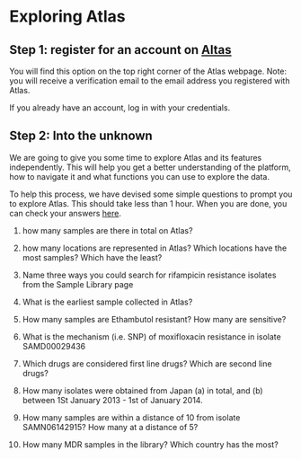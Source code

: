 # Exploring Atlas

## Step 1: register for an account on [Altas](https://uat.mykro.be/)

You will find this option on the top right corner of the Atlas webpage. Note: you will receive a verification email to the email address you registered with Atlas.

If you already have an account, log in with your credentials.

## Step 2: Into the unknown

We are going to give you some time to explore Atlas and its features independently. This will help you get a better understanding of the platform, how to navigate it and what functions you can use to explore the data. 

To help this process, we have devised some simple questions to prompt you to explore Atlas. This should take less than 1 hour. When you are done, you can check your answers [here](placeholder). 


1. how many samples are there in total on Atlas?


2. how many locations are represented in Atlas? Which locations have the most samples? Which have the least? 


3. Name three ways you could search for rifampicin resistance isolates from the Sample Library page


4. What is the earliest sample collected in Atlas? 


5. How many samples are Ethambutol resistant? How many are sensitive? 


6. What is the mechanism (i.e. SNP) of moxifloxacin resistance in isolate SAMD00029436


7. Which drugs are considered first line drugs? Which are second line drugs? 


8. How many isolates were obtained from Japan (a) in total, and (b) between 1St January 2013 - 1st of January 2014.


9. How many samples are within a distance of 10 from isolate SAMN06142915? How many at a distance of 5? 


10. How many MDR samples in the library? Which country has the most?



